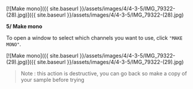 ---
---

[![Make mono]({{ site.baseurl }}/assets/images/4/4-3-5/IMG_79322-(28).jpg)]({{
site.baseurl }}/assets/images/4/4-3-5/IMG_79322-(28).jpg)

**5/ Make mono**

To open a window to select which channels you want to use, click `"MAKE MONO"`.

[![Make mono]({{ site.baseurl }}/assets/images/4/4-3-5/IMG_79322-(29).jpg)]({{
site.baseurl }}/assets/images/4/4-3-5/IMG_79322-(29).jpg)

> Note : this action is destructive, you can go back so make a copy of your sample before trying

